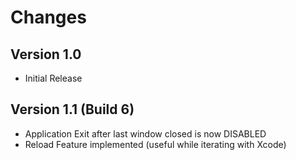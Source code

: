# Changes

## Version 1.0

- Initial Release

## Version 1.1 (Build 6)

- Application Exit after last window closed is now DISABLED
- Reload Feature implemented (useful while iterating with Xcode)
